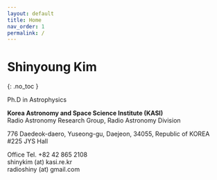 ```yaml
---
layout: default
title: Home
nav_order: 1
permalink: /
---
```


# Shinyoung Kim
{: .no_toc }

Ph.D in Astrophysics

**Korea Astronomy and Space Science Institute (KASI)**  
Radio Astronomy Research Group, Radio Astronomy Division

776 Daedeok-daero, Yuseong-gu, Daejeon, 34055, Republic of KOREA  
\#225 JYS Hall

Office Tel. +82 42 865 2108  
shinykim (at) kasi.re.kr  
radioshiny (at) gmail.com
